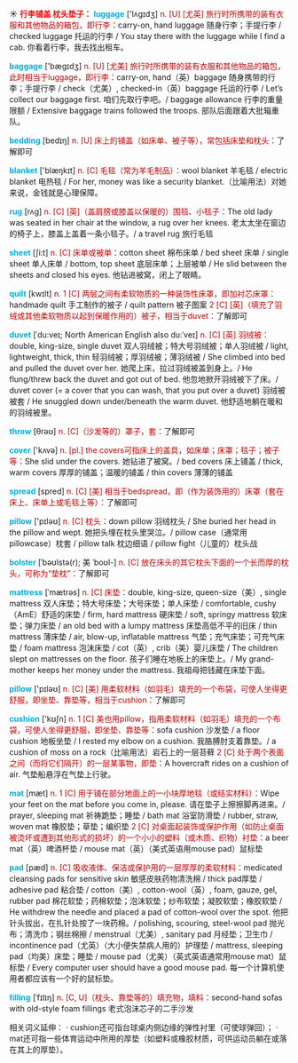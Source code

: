 ☀ <font color="red">**行李铺盖 枕头垫子：**</font>
<font color="sky blue">**luggage**</font> ['lʌɡɪdӡ] 
<font color="#c00000">n. [U] [尤英] 旅行时所携带的装有衣服和其他物品的箱包，即行李：</font>carry-on, hand luggage 随身行李；手提行李 / checked luggage 托运的行李 / You stay there with the luggage while I find a cab. 你看着行李，我去找出租车。

<font color="sky blue">**baggage**</font> ['bæɡɪdӡ] 
<font color="#c00000">n. [U] [尤美] 旅行时所携带的装有衣服和其他物品的箱包，此时相当于luggage，即行李：</font>carry-on, hand（英）baggage 随身携带的行李；手提行李 / check（尤美）, checked-in（英）baggage 托运的行李 / Let’s collect our baggage first. 咱们先取行李吧。/ baggage allowance 行李的重量限额 / Extensive baggage trains followed the troops. 部队后面跟着大批辎重队。

<font color="sky blue">**bedding**</font> [bedɪŋ] 
<font color="#c00000">n. [U] 床上的铺盖（如床单、被子等），常包括床垫和枕头：</font>了解即可

<font color="sky blue">**blanket**</font> ['blæŋkɪt] 
<font color="#c00000">n. [C] 毛毯（常为羊毛制品）：</font>wool blanket 羊毛毯 / electric blanket 电热毯 / For her, money was like a security blanket.（比喻用法）对她来说，金钱就是心理保障。
           
<font color="sky blue">**rug**</font> [rʌg]
<font color="#c00000">n. [C] [英]（盖肩膀或膝盖以保暖的）围毯、小毯子：</font>The old lady was seated in her chair at the window, a rug over her knees. 老太太坐在窗边的椅子上，膝盖上盖着一条小毯子。/ a travel rug 旅行毛毯

<font color="sky blue">**sheet**</font> [ʃi:t] 
<font color="#c00000">n. [C] 床单或被单：</font>cotton sheet 棉布床单 / bed sheet 床单 / single sheet 单人床单 / bottom, top sheet 底层床单；上层被单 / He slid between the sheets and closed his eyes. 他钻进被窝，闭上了眼睛。

<font color="sky blue">**quilt**</font> [kwɪlt] 
<font color="#c00000">n. 1 [C] 两层之间有柔软物质的一种装饰性床罩，即加衬芯床罩：</font>handmade quilt 手工制作的被子 / quilt pattern 被子图案 <font color="#c00000">2 [C] [英]（填充了羽绒或其他柔软物质以起到保暖作用的）被子，相当于duvet：</font>了解即可
           
<font color="sky blue">**duvet**</font> [ˈdu:veɪ; North American English also du:ˈveɪ]
<font color="#c00000">n. [C] [英] 羽绒被：</font>double, king-size, single duvet 双人羽绒被；特大号羽绒被；单人羽绒被 / light, lightweight, thick, thin 轻羽绒被；厚羽绒被；薄羽绒被 / She climbed into bed and pulled the duvet over her. 她爬上床，拉过羽绒被盖到身上。/ He flung/threw back the duvet and got out of bed. 他忽地掀开羽绒被下了床。/ duvet cover (= a cover that you can wash, that you put over a duvet) 羽绒被被套 / He snuggled down under/beneath the warm duvet. 他舒适地躺在暖和的羽绒被里。

<font color="sky blue">**throw**</font> [θrəʊ] 
<font color="#c00000">n. [C]（沙发等的）罩子，套：</font>了解即可

<font color="sky blue">**cover**</font> ['kʌvə] 
<font color="#c00000">n. [pl.] the covers可指床上的盖具，如床单；床罩；毯子；被子等：</font>She slid under the covers. 她钻进了被窝。/ bed covers 床上铺盖 / thick, warm covers 厚厚的铺盖；温暖的铺盖 / thin covers 薄薄的铺盖

<font color="sky blue">**spread**</font> [spred] 
<font color="#c00000">n. [C] [美] 相当于bedspread，即（作为装饰用的）床罩（套在床上、床单上或毛毯上等）：</font>了解即可

<font color="sky blue">**pillow**</font> ['pɪləʊ] 
<font color="#c00000">n. [C] 枕头：</font>down pillow 羽绒枕头 / She buried her head in the pillow and wept. 她把头埋在枕头里哭泣。/ pillow case（通常用pillowcase）枕套 / pillow talk 枕边细语 / pillow fight（儿童的）枕头战
           
<font color="sky blue">**bolster**</font> [ˈbəʊlstə(r); 美 ˈboʊl-]
<font color="#c00000">n. [C] 放在床头的其它枕头下面的一个长而厚的枕头，可称为“垫枕”：</font>了解即可
           
<font color="sky blue">**mattress**</font> [ˈmætrəs]
<font color="#c00000">n. [C] 床垫：</font>double, king-size, queen-size（美）, single mattress 双人床垫；特大号床垫；大号床垫；单人床垫 / comfortable, cushy（AmE）舒适的床垫 / firm, hard mattress 硬床垫 / soft, springy mattress 软床垫；弹力床垫 / an old bed with a lumpy mattress 床垫高低不平的旧床 / thin mattress 薄床垫 / air, blow-up, inflatable mattress 气垫；充气床垫；可充气床垫 / foam mattress 泡沫床垫 / cot（英）, crib（美）婴儿床垫 / The children slept on mattresses on the floor. 孩子们睡在地板上的床垫上。/ My grand-mother keeps her money under the mattress. 我祖母把钱藏在床垫下面。

<font color="sky blue">**pillow**</font> ['pɪləʊ] 
<font color="#c00000">n. [C] [美] 用柔软材料（如羽毛）填充的一个布袋，可使人坐得更舒服，即坐垫、靠垫等，相当于cushion：</font>了解即可

<font color="sky blue">**cushion**</font> ['kʊʃn] 
<font color="#c00000">n. 1 [C] 美也用pillow，指用柔软材料（如羽毛）填充的一个布袋，可使人坐得更舒服，即坐垫、靠垫等：</font>sofa cushion 沙发垫 / a floor cushion 地板坐垫 / I rested my elbow on a cushion. 我胳膊肘支着靠垫。/ a cushion of moss on a rock（比喻用法）岩石上的一层苔藓 <font color="#c00000">2 [C] 处于两个表面之间（而将它们隔开）的一层某事物，即垫：</font>A hovercraft rides on a cushion of air. 气垫船悬浮在气垫上行驶。

<font color="sky blue">**mat**</font> [mæt] 
<font color="#c00000">n. 1 [C] 用于铺在部分地面上的一小块厚地毯（或结实材料）：</font>Wipe your feet on the mat before you come in, please. 请在垫子上擦擦脚再进来。/ prayer, sleeping mat 祈祷跪垫；睡垫 / bath mat 浴室防滑垫 / rubber, straw, woven mat 橡胶垫；草垫；编织垫 <font color="#c00000">2 [C] 对桌面起装饰或保护作用（如防止桌面被烫坏或遭到其他形式的损坏）的一个小小的塑料（或木质、织物）衬垫：</font>a beer mat（英）啤酒杯垫 / mouse mat（英）（美式英语用mouse pad）鼠标垫 
           
<font color="sky blue">**pad**</font> [pæd]
<font color="#c00000">n. [C] 吸收液体、保洁或保护用的一层厚厚的柔软材料：</font>medicated cleansing pads for sensitive skin 敏感皮肤药物清洗棉 / thick pad厚垫 / adhesive pad 粘合垫 / cotton（美）, cotton-wool（英）, foam, gauze, gel, rubber pad 棉花软垫；药棉软垫；泡沫软垫；纱布软垫；凝胶软垫；橡胶软垫 / He withdrew the needle and placed a pad of cotton-wool over the spot. 他把针头拔出，在扎针处按了一块药棉。/ polishing, scouring, steel-wool pad 抛光布；清洗巾；钢丝棉擦 / menstrual（尤美）, sanitary pad 月经垫；卫生巾 / incontinence pad（尤英）（大小便失禁病人用的）护理垫 / mattress, sleeping pad（均美）床垫；睡垫 / mouse pad（尤美）（英式英语通常用mouse mat）鼠标垫 / Every computer user should have a good mouse pad. 每一个计算机使用者都应该有一个好的鼠标垫。
           
<font color="sky blue">**filling**</font> [ˈfɪlɪŋ]
<font color="#c00000">n. [C, U]（枕头、靠垫等的）填充物，填料：</font>second-hand sofas with old-style foam fillings 老式泡沫芯子的二手沙发

相关词义延伸：
· cushion还可指台球桌内侧边缘的弹性衬里（可使球弹回）；
· mat还可指一些体育运动中所用的厚垫（如塑料或橡胶材质，可供运动员躺在或落在其上的厚垫）。

